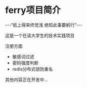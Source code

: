 # ferry项目简介
---“纸上得来终觉浅 绝知此事要躬行”---  

这是一个在读大学生的技术实践项目  

注册方面  
- 敏感词过滤
- 密码强度判断
- redis分布式锁防重名
  
其他内容正在开发中...
